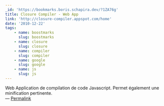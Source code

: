 ```yaml
---
_id: 'https://bookmarks.boris.schapira.dev/?1ZA76g'
title: Closure Compiler - Web App
link: 'http://closure-compiler.appspot.com/home'
date: '2010-12-22'
tags:
    - name: boostmarks
      slug: boostmarks
    - name: closure
      slug: closure
    - name: compiler
      slug: compiler
    - name: google
      slug: google
    - name: js
      slug: js
---
```


Web Application de compilation de code Javascript. Permet également une
minification pertinente. <br>&#8212;
<a href="https://bookmarks.boris.schapira.dev/?1ZA76g" title="Permalink">Permalink</a>
